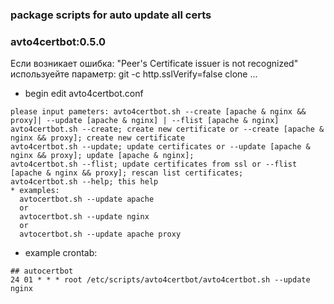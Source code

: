 ### package scripts for auto update all certs
### avto4certbot:0.5.0
Если возникает ошибка: "Peer's Certificate issuer is not recognized"
используейте параметр: git -c http.sslVerify=false clone ...

* begin edit avto4certbot.conf
```
please input pameters: avto4certbot.sh --create [apache & nginx && proxy]| --update [apache & nginx] | --flist [apache & nginx]
avto4certbot.sh --create; create new certificate or --create [apache & nginx && proxy]; create new certificate 
avto4certbot.sh --update; update certificates or --update [apache & nginx && proxy]; update [apache & nginx];
avto4certbot.sh --flist; update certificates from ssl or --flist [apache & nginx && proxy]; rescan list certificates;
avto4certbot.sh --help; this help
* examples:
  avtocertbot.sh --update apache
  or
  avtocertbot.sh --update nginx
  or
  avtocertbot.sh --update apache proxy
```

* example crontab:

```
## autocertbot
24 01 * * * root /etc/scripts/avto4certbot/avto4certbot.sh --update nginx
```
